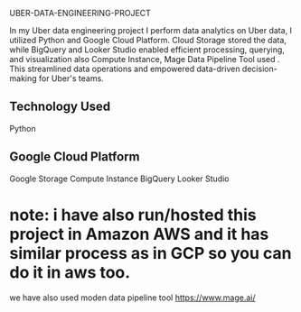 UBER-DATA-ENGINEERING-PROJECT

In my Uber data engineering project  I perform data analytics on Uber data, I utilized Python and Google Cloud Platform. Cloud Storage stored the data, while BigQuery and Looker Studio enabled efficient processing, querying, and visualization also  Compute Instance, Mage Data Pipeline Tool used . This streamlined data operations and empowered data-driven decision-making for Uber's teams.

## Technology Used
Python

## Google Cloud Platform

Google Storage
Compute Instance
BigQuery
Looker Studio

# note: i have also run/hosted this project in Amazon AWS and it has similar process as in GCP  so you can do it in aws too.


we have also used moden data pipeline tool https://www.mage.ai/

